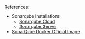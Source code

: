 

References:

- Sonarqube Installations:
	- [Sonarqube Cloud](https://docs.sonarsource.com/sonarqube-cloud)
	- [Sonarqube Server](https://docs.sonarsource.com/sonarqube-server)
- [SonarQube Docker Official Image](https://hub.docker.com/_/sonarqube)		

